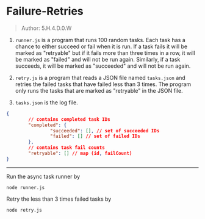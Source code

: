 # Failure-Retries
> Author: 5.H.4.D.0.W

1.  `runner.js` is a program that runs 100 random tasks. Each task has a chance to either succeed or fail when it is run. If a task fails it will be marked as "retryable" but if it fails more than three times in a row, it will be marked as "failed" and will not be run again. Similarly, if a task succeeds, it will be marked as "succeeded" and will not be run again.

2. `retry.js` is a program that reads a JSON file named `tasks.json` and retries the failed tasks that have failed less than 3 times. The program only runs the tasks that are marked as "retryable" in the JSON file.

3. `tasks.json` is the log file.
```json
{
		// contains completed task IDs
		"completed": {
				"succeeded": [], // set of succeeded IDs
				"failed": [] // set of failed IDs
		},
		// contains task fail counts
		"retryable": [] // map (id, failCount)
}
```

___



Run the async task runner by
```
node runner.js
```

Retry the less than 3 times failed tasks by
```
node retry.js
```

